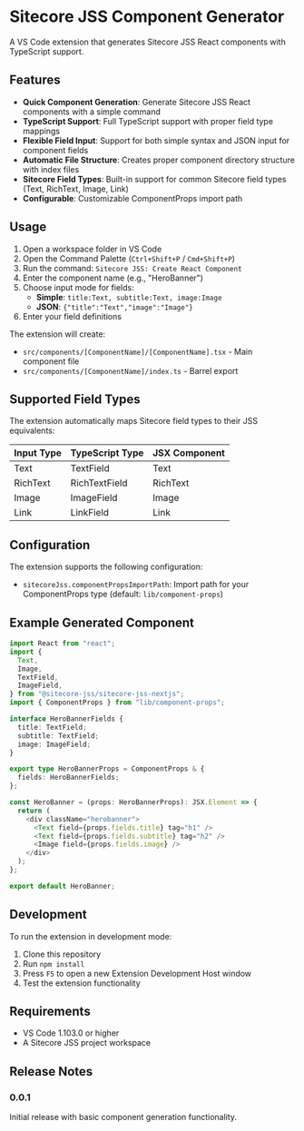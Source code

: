 # Sitecore JSS Component Generator

A VS Code extension that generates Sitecore JSS React components with TypeScript support.

## Features

- **Quick Component Generation**: Generate Sitecore JSS React components with a simple command
- **TypeScript Support**: Full TypeScript support with proper field type mappings
- **Flexible Field Input**: Support for both simple syntax and JSON input for component fields
- **Automatic File Structure**: Creates proper component directory structure with index files
- **Sitecore Field Types**: Built-in support for common Sitecore field types (Text, RichText, Image, Link)
- **Configurable**: Customizable ComponentProps import path

## Usage

1. Open a workspace folder in VS Code
2. Open the Command Palette (`Ctrl+Shift+P` / `Cmd+Shift+P`)
3. Run the command: `Sitecore JSS: Create React Component`
4. Enter the component name (e.g., "HeroBanner")
5. Choose input mode for fields:
   - **Simple**: `title:Text, subtitle:Text, image:Image`
   - **JSON**: `{"title":"Text","image":"Image"}`
6. Enter your field definitions

The extension will create:

- `src/components/[ComponentName]/[ComponentName].tsx` - Main component file
- `src/components/[ComponentName]/index.ts` - Barrel export

## Supported Field Types

The extension automatically maps Sitecore field types to their JSS equivalents:

| Input Type | TypeScript Type | JSX Component |
| ---------- | --------------- | ------------- |
| Text       | TextField       | Text          |
| RichText   | RichTextField   | RichText      |
| Image      | ImageField      | Image         |
| Link       | LinkField       | Link          |

## Configuration

The extension supports the following configuration:

- `sitecoreJss.componentPropsImportPath`: Import path for your ComponentProps type (default: `lib/component-props`)

## Example Generated Component

```typescript
import React from "react";
import {
  Text,
  Image,
  TextField,
  ImageField,
} from "@sitecore-jss/sitecore-jss-nextjs";
import { ComponentProps } from "lib/component-props";

interface HeroBannerFields {
  title: TextField;
  subtitle: TextField;
  image: ImageField;
}

export type HeroBannerProps = ComponentProps & {
  fields: HeroBannerFields;
};

const HeroBanner = (props: HeroBannerProps): JSX.Element => {
  return (
    <div className="herobanner">
      <Text field={props.fields.title} tag="h1" />
      <Text field={props.fields.subtitle} tag="h2" />
      <Image field={props.fields.image} />
    </div>
  );
};

export default HeroBanner;
```

## Development

To run the extension in development mode:

1. Clone this repository
2. Run `npm install`
3. Press `F5` to open a new Extension Development Host window
4. Test the extension functionality

## Requirements

- VS Code 1.103.0 or higher
- A Sitecore JSS project workspace

## Release Notes

### 0.0.1

Initial release with basic component generation functionality.
